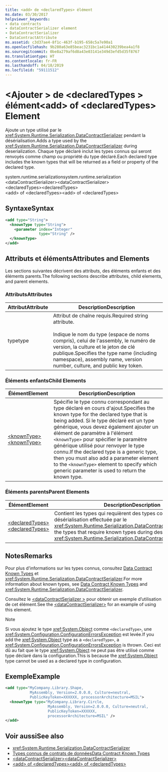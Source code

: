 ```yaml
---
title: <add> de <declaredTypes> élément
ms.date: 03/30/2017
helpviewer_keywords:
- data contracts
- dataContractSerializer element
- DataContractSerializer
- DataContractAttribute
ms.assetid: c3d37ae4-8f1c-463f-b195-658c5a7e90a1
ms.openlocfilehash: 9b280a63e85beac3231bc1a414430239bea4a1f8
ms.sourcegitcommit: 0be8a279af6d8a43e03141e349d3efd5d35f8767
ms.translationtype: HT
ms.contentlocale: fr-FR
ms.lasthandoff: 04/18/2019
ms.locfileid: "59111512"
---
```

# <a name="add-of-declaredtypes-element"></a><span data-ttu-id="312ff-102">\<Ajouter > de \<declaredTypes > élément</span><span class="sxs-lookup"><span data-stu-id="312ff-102">\<add> of \<declaredTypes> Element</span></span>
<span data-ttu-id="312ff-103">Ajoute un type utilisé par le <xref:System.Runtime.Serialization.DataContractSerializer> pendant la désérialisation.</span><span class="sxs-lookup"><span data-stu-id="312ff-103">Adds a type used by the <xref:System.Runtime.Serialization.DataContractSerializer> during deserialization.</span></span> <span data-ttu-id="312ff-104">Chaque type déclaré inclut les types connus qui seront renvoyés comme champ ou propriété du type déclaré.</span><span class="sxs-lookup"><span data-stu-id="312ff-104">Each declared type includes the known types that will be returned as a field or property of the declared type.</span></span>  
  
 <span data-ttu-id="312ff-105">system.runtime.serialization</span><span class="sxs-lookup"><span data-stu-id="312ff-105">system.runtime.serialization</span></span>  
<span data-ttu-id="312ff-106">\<dataContractSerializer></span><span class="sxs-lookup"><span data-stu-id="312ff-106">\<dataContractSerializer></span></span>  
<span data-ttu-id="312ff-107">\<declaredTypes></span><span class="sxs-lookup"><span data-stu-id="312ff-107">\<declaredTypes></span></span>  
<span data-ttu-id="312ff-108">\<add> of \<declaredTypes></span><span class="sxs-lookup"><span data-stu-id="312ff-108">\<add> of \<declaredTypes></span></span>  
  
## <a name="syntax"></a><span data-ttu-id="312ff-109">Syntaxe</span><span class="sxs-lookup"><span data-stu-id="312ff-109">Syntax</span></span>  
  
```xml  
<add type="String">
  <knownType type="String">
    <parameter index="Integer"
               type="String" />
  </knownType>
</add>
```  
  
## <a name="attributes-and-elements"></a><span data-ttu-id="312ff-110">Attributs et éléments</span><span class="sxs-lookup"><span data-stu-id="312ff-110">Attributes and Elements</span></span>  
 <span data-ttu-id="312ff-111">Les sections suivantes décrivent des attributs, des éléments enfants et des éléments parents.</span><span class="sxs-lookup"><span data-stu-id="312ff-111">The following sections describe attributes, child elements, and parent elements.</span></span>  
  
### <a name="attributes"></a><span data-ttu-id="312ff-112">Attributs</span><span class="sxs-lookup"><span data-stu-id="312ff-112">Attributes</span></span>  
  
|<span data-ttu-id="312ff-113">Attribut</span><span class="sxs-lookup"><span data-stu-id="312ff-113">Attribute</span></span>|<span data-ttu-id="312ff-114">Description</span><span class="sxs-lookup"><span data-stu-id="312ff-114">Description</span></span>|  
|---------------|-----------------|  
|<span data-ttu-id="312ff-115">type</span><span class="sxs-lookup"><span data-stu-id="312ff-115">type</span></span>|<span data-ttu-id="312ff-116">Attribut de chaîne requis.</span><span class="sxs-lookup"><span data-stu-id="312ff-116">Required string attribute.</span></span><br /><br /> <span data-ttu-id="312ff-117">Indique le nom du type (espace de noms compris), celui de l'assembly, le numéro de version, la culture et le jeton de clé publique.</span><span class="sxs-lookup"><span data-stu-id="312ff-117">Specifies the type name (including namespace), assembly name, version number, culture, and public key token.</span></span>|  
  
### <a name="child-elements"></a><span data-ttu-id="312ff-118">Éléments enfants</span><span class="sxs-lookup"><span data-stu-id="312ff-118">Child Elements</span></span>  
  
|<span data-ttu-id="312ff-119">Élément</span><span class="sxs-lookup"><span data-stu-id="312ff-119">Element</span></span>|<span data-ttu-id="312ff-120">Description</span><span class="sxs-lookup"><span data-stu-id="312ff-120">Description</span></span>|  
|-------------|-----------------|  
|[<span data-ttu-id="312ff-121">\<knownType></span><span class="sxs-lookup"><span data-stu-id="312ff-121">\<knownType></span></span>](../../../../../docs/framework/configure-apps/file-schema/wcf/knowntype.md)|<span data-ttu-id="312ff-122">Spécifie le type connu correspondant au type déclaré en cours d'ajout.</span><span class="sxs-lookup"><span data-stu-id="312ff-122">Specifies the known type for the declared type that is being added.</span></span> <span data-ttu-id="312ff-123">Si le type déclaré est un type générique, vous devez également ajouter un élément de paramètre à l'élément `<knownType>` pour spécifier le paramètre générique utilisé pour renvoyer le type connu.</span><span class="sxs-lookup"><span data-stu-id="312ff-123">If the declared type is a generic type, then you must also add a parameter element to the `<knownType>` element to specify which generic parameter is used to return the known type.</span></span>|  
  
### <a name="parent-elements"></a><span data-ttu-id="312ff-124">Éléments parents</span><span class="sxs-lookup"><span data-stu-id="312ff-124">Parent Elements</span></span>  
  
|<span data-ttu-id="312ff-125">Élément</span><span class="sxs-lookup"><span data-stu-id="312ff-125">Element</span></span>|<span data-ttu-id="312ff-126">Description</span><span class="sxs-lookup"><span data-stu-id="312ff-126">Description</span></span>|  
|-------------|-----------------|  
|[<span data-ttu-id="312ff-127">\<declaredTypes></span><span class="sxs-lookup"><span data-stu-id="312ff-127">\<declaredTypes></span></span>](../../../../../docs/framework/configure-apps/file-schema/wcf/declaredtypes.md)|<span data-ttu-id="312ff-128">Contient les types qui requièrent des types connus pendant la désérialisation effectuée par le <xref:System.Runtime.Serialization.DataContractSerializer>.</span><span class="sxs-lookup"><span data-stu-id="312ff-128">Contains the types that require known types during deserialization by the <xref:System.Runtime.Serialization.DataContractSerializer>.</span></span>|  
  
## <a name="remarks"></a><span data-ttu-id="312ff-129">Notes</span><span class="sxs-lookup"><span data-stu-id="312ff-129">Remarks</span></span>  
 <span data-ttu-id="312ff-130">Pour plus d’informations sur les types connus, consultez [Data Contract Known Types](../../../../../docs/framework/wcf/feature-details/data-contract-known-types.md) et <xref:System.Runtime.Serialization.DataContractSerializer>.</span><span class="sxs-lookup"><span data-stu-id="312ff-130">For more information about known types, see [Data Contract Known Types](../../../../../docs/framework/wcf/feature-details/data-contract-known-types.md) and <xref:System.Runtime.Serialization.DataContractSerializer>.</span></span>  
  
 <span data-ttu-id="312ff-131">Consultez le [ \<dataContractSerializer >](../../../../../docs/framework/configure-apps/file-schema/wcf/datacontractserializer-element.md) pour obtenir un exemple d’utilisation de cet élément.</span><span class="sxs-lookup"><span data-stu-id="312ff-131">See the [\<dataContractSerializer>](../../../../../docs/framework/configure-apps/file-schema/wcf/datacontractserializer-element.md) for an example of using this element.</span></span>  
  
> [!NOTE]
>  <span data-ttu-id="312ff-132">Si vous ajoutez le type <xref:System.Object> comme `<declaredType>`, une <xref:System.Configuration.ConfigurationErrorsException> est levée.</span><span class="sxs-lookup"><span data-stu-id="312ff-132">If you add the <xref:System.Object> type as a `<declaredType>`, a <xref:System.Configuration.ConfigurationErrorsException> is thrown.</span></span> <span data-ttu-id="312ff-133">Ceci est dû au fait que le type <xref:System.Object> ne peut pas être utilisé comme type déclaré dans la configuration.</span><span class="sxs-lookup"><span data-stu-id="312ff-133">This is because the <xref:System.Object> type cannot be used as a declared type in configuration.</span></span>  
  
## <a name="example"></a><span data-ttu-id="312ff-134">Exemple</span><span class="sxs-lookup"><span data-stu-id="312ff-134">Example</span></span>  
  
```xml  
<add type="MyCompany.Library.Shape,
           MyAssembly, Version=2.0.0.0, Culture=neutral,
           PublicKeyToken=XXXXXX, processorArchitecture=MSIL">
  <knownType type="MyCompany.Library.Circle,
                   MyAssembly, Version=2.0.0.0, Culture=neutral,
                   PublicKeyToken=XXXXXX,
                   processorArchitecture=MSIL" />
</add>
```  
  
## <a name="see-also"></a><span data-ttu-id="312ff-135">Voir aussi</span><span class="sxs-lookup"><span data-stu-id="312ff-135">See also</span></span>

- <xref:System.Runtime.Serialization.DataContractSerializer>
- [<span data-ttu-id="312ff-136">Types connus de contrats de données</span><span class="sxs-lookup"><span data-stu-id="312ff-136">Data Contract Known Types</span></span>](../../../../../docs/framework/wcf/feature-details/data-contract-known-types.md)
- [<span data-ttu-id="312ff-137">\<dataContractSerializer></span><span class="sxs-lookup"><span data-stu-id="312ff-137">\<dataContractSerializer></span></span>](../../../../../docs/framework/configure-apps/file-schema/wcf/datacontractserializer-element.md)
- [<span data-ttu-id="312ff-138">\<add> of \<declaredTypes></span><span class="sxs-lookup"><span data-stu-id="312ff-138">\<add> of \<declaredTypes></span></span>](../../../../../docs/framework/configure-apps/file-schema/wcf/add-of-declaredtypes-element.md)
